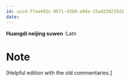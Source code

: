 ```yaml
---
id: uuid-77aa492c-9b71-43b0-a9da-15ad238235d1
date: 
---
```


**Huangdi neijing suwen** :Latn
# Note
[Helpful ediiton with the old commentaries.]